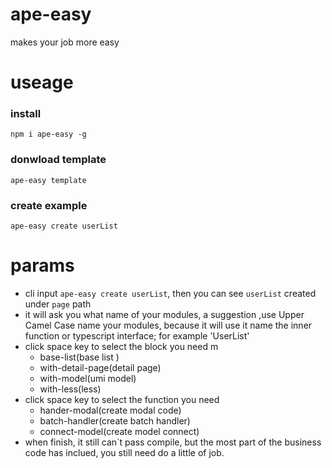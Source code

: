 # ape-easy
makes your job more easy

# useage

### install
```
npm i ape-easy -g
```
### donwload template
```
ape-easy template
```

### create example
```
ape-easy create userList
```

# params
- cli input `ape-easy create userList`, then you can see `userList` created under `page` path
- it will ask you what name of your modules, a suggestion ,use Upper Camel Case name your modules, because it will use it name the inner function or typescript interface; for example 'UserList'
- click space key to select the block you need 
 m
    - base-list(base list ) 
    - with-detail-page(detail page) 
    - with-model(umi model) 
    - with-less(less)
- click space key to select the function you need
    - hander-modal(create modal code) 
    - batch-handler(create batch handler) 
    - connect-model(create model connect)
- when finish, it still can`t pass compile, but the most part of the business code has inclued, you still need do a little of job.
